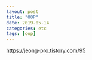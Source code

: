 ```yaml
---
layout: post
title: "OOP"
date: 2019-05-14
categories: etc
tags: [oop]
---
```


https://jeong-pro.tistory.com/95
